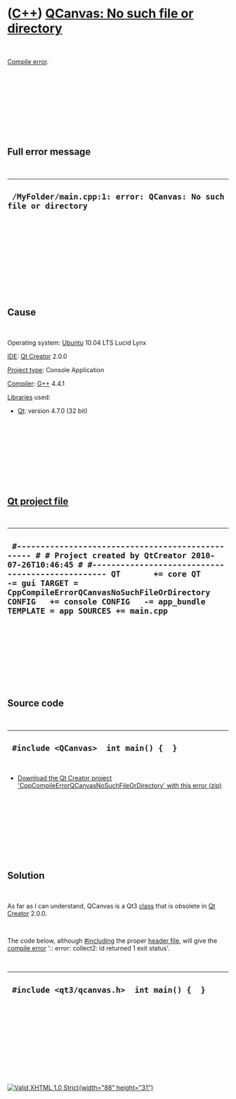 



 

 

 

 

 

([C++](Cpp.htm)) [QCanvas: No such file or directory](CppCompileErrorQCanvasNoSuchFileOrDirectory.htm)
======================================================================================================

 

[Compile error](CppCompileError.htm).

 

 

 

 

 

Full error message
------------------

 

  --------------------------------------------------------------------
  ` /MyFolder/main.cpp:1: error: QCanvas: No such file or directory`
  --------------------------------------------------------------------

 

 

 

 

 

 

Cause
-----

 

Operating system: [Ubuntu](http://www.ubuntu.com) 10.04 LTS Lucid Lynx

[IDE](CppIde.htm): [Qt Creator](CppQtCreator.htm) 2.0.0

[Project type](CppQtProjectType.htm): Console Application

[Compiler](CppCompiler.htm): [G++](CppGpp.htm) 4.4.1

[Libraries](CppLibrary.htm) used:

-   [Qt](CppQt.htm): version 4.7.0 (32 bit)

 

 

 

 

 

[Qt project file](CppQtProjectFile.htm)
---------------------------------------

 

  -------------------------------------------------------------------------------------------------------------------------------------------------------------------------------------------------------------------------------------------------------------------------------------------------------------------------------------
  ` #------------------------------------------------- # # Project created by QtCreator 2010-07-26T10:46:45 # #------------------------------------------------- QT       += core QT       -= gui TARGET = CppCompileErrorQCanvasNoSuchFileOrDirectory CONFIG   += console CONFIG   -= app_bundle TEMPLATE = app SOURCES += main.cpp`
  -------------------------------------------------------------------------------------------------------------------------------------------------------------------------------------------------------------------------------------------------------------------------------------------------------------------------------------

 

 

 

 

 

Source code
-----------

 

  ----------------------------------------
  ` #include <QCanvas>  int main() {  }`
  ----------------------------------------

 

-   [Download the Qt Creator project
    'CppCompileErrorQCanvasNoSuchFileOrDirectory' with this
    error (zip)](CppCompileErrorQCanvasNoSuchFileOrDirectory.zip)

 

 

 

 

 

Solution
--------

 

As far as I can understand, QCanvas is a Qt3 [class](CppClass.htm) that
is obsolete in [Qt Creator](CppQtCreator.htm) 2.0.0.

 

The code below, although [\#including](CppInclude.htm) the proper
[header file](CppHeaderFile.htm), will give the [compile
error](CppCompileError.htm) ':: error: collect2: ld returned 1 exit
status'.

 

  ----------------------------------------------
  ` #include <qt3/qcanvas.h>  int main() {  }`
  ----------------------------------------------

 

 

 

 

 





 

[![Valid XHTML 1.0 Strict](valid-xhtml10.png){width="88"
height="31"}](http://validator.w3.org/check?uri=referer)
